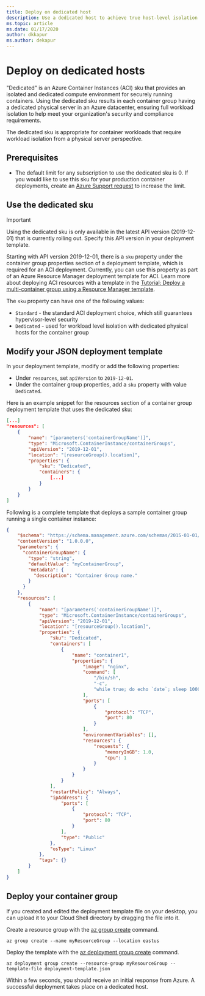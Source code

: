 ```yaml
---
title: Deploy on dedicated host 
description: Use a dedicated host to achieve true host-level isolation for your Azure Container Instances workloads
ms.topic: article
ms.date: 01/17/2020
author: dkkapur
ms.author: dekapur
---
```


# Deploy on dedicated hosts

"Dedicated" is an Azure Container Instances (ACI) sku that provides an isolated and dedicated compute environment for securely running containers. Using the dedicated sku results in each container group having a dedicated physical server in an Azure datacenter, ensuring full workload isolation to help meet your organization's security and compliance requirements. 

The dedicated sku is appropriate for container workloads that require workload isolation from a physical server perspective.

## Prerequisites

* The default limit for any subscription to use the dedicated sku is 0. If you would like to use this sku for your production container deployments, create an [Azure Support request][azure-support] to increase the limit.

## Use the dedicated sku

> [!IMPORTANT]
> Using the dedicated sku is only available in the latest API version (2019-12-01) that is currently rolling out. Specify this API version in your deployment template.
>

Starting with API version 2019-12-01, there is a `sku` property under the container group properties section of a deployment template, which is required for an ACI deployment. Currently, you can use this property as part of an Azure Resource Manager deployment template for ACI. Learn more about deploying ACI resources with a template in the [Tutorial: Deploy a multi-container group using a Resource Manager template](https://docs.microsoft.com/azure/container-instances/container-instances-multi-container-group). 

The `sku` property can have one of the following values:
* `Standard` - the standard ACI deployment choice, which still guarantees hypervisor-level security 
* `Dedicated` - used for workload level isolation with dedicated physical hosts for the container group

## Modify your JSON deployment template

In your deployment template, modify or add the following properties:
* Under `resources`, set `apiVersion` to `2019-12-01`.
* Under the container group properties, add a `sku` property with value `Dedicated`.

Here is an example snippet for the resources section of a container group deployment template that uses the dedicated sku:

```json
[...]
"resources": [
    {
        "name": "[parameters('containerGroupName')]",
        "type": "Microsoft.ContainerInstance/containerGroups",
        "apiVersion": "2019-12-01",
        "location": "[resourceGroup().location]",    
        "properties": {
            "sku": "Dedicated",
            "containers": {
                [...]
            }
        }
    }
]
```

Following is a complete template that deploys a sample container group running a single container instance:

```json
{
    "$schema": "https://schema.management.azure.com/schemas/2015-01-01/deploymentTemplate.json#",
    "contentVersion": "1.0.0.0",
    "parameters": {
      "containerGroupName": {
        "type": "string",
        "defaultValue": "myContainerGroup",
        "metadata": {
          "description": "Container Group name."
        }
      }
    },
    "resources": [
        {
            "name": "[parameters('containerGroupName')]",
            "type": "Microsoft.ContainerInstance/containerGroups",
            "apiVersion": "2019-12-01",
            "location": "[resourceGroup().location]",
            "properties": {
                "sku": "Dedicated",
                "containers": [
                    {
                        "name": "container1",
                        "properties": {
                            "image": "nginx",
                            "command": [
                                "/bin/sh",
                                "-c",
                                "while true; do echo `date`; sleep 1000000; done"
                            ],
                            "ports": [
                                {
                                    "protocol": "TCP",
                                    "port": 80
                                }
                            ],
                            "environmentVariables": [],
                            "resources": {
                                "requests": {
                                    "memoryInGB": 1.0,
                                    "cpu": 1
                                }
                            }
                        }
                    }
                ],
                "restartPolicy": "Always",
                "ipAddress": {
                    "ports": [
                        {
                            "protocol": "TCP",
                            "port": 80
                        }
                    ],
                    "type": "Public"
                },
                "osType": "Linux"
            },
            "tags": {}
        }
    ]
}
```

## Deploy your container group

If you created and edited the deployment template file on your desktop, you can upload it to your Cloud Shell directory by dragging the file into it. 

Create a resource group with the [az group create][az-group-create] command.

```azurecli-interactive
az group create --name myResourceGroup --location eastus
```

Deploy the template with the [az deployment group create][az-deployment-group-create] command.

```azurecli-interactive
az deployment group create --resource-group myResourceGroup --template-file deployment-template.json
```

Within a few seconds, you should receive an initial response from Azure. A successful deployment takes place on a dedicated host.

<!-- LINKS - Internal -->
[az-group-create]: /cli/azure/group#az-group-create
[az-deployment-group-create]: /cli/azure/deployment/group#az-deployment-group-create

<!-- LINKS - External -->
[azure-support]: https://ms.portal.azure.com/#blade/Microsoft_Azure_Support/HelpAndSupportBlade/newsupportrequest
